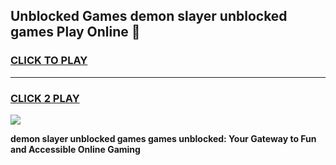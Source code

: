 
## Unblocked Games demon slayer unblocked games Play Online 👋
<h3>
<a href="https://news.freeplayer.one?title=demon_slayer_unblocked_games&ref=17F">CLICK TO PLAY</a></h3>
<hr>

<h3>
<a href="https://news.freeplayer.one?title=demon_slayer_unblocked_games&ref=17F">CLICK 2 PLAY</a>
  
</h3>

<a href="https://news.freeplayer.one?title=demon_slayer_unblocked_games&ref=17F/"><img src="https://clearcache.store/games.png"></a>


**demon slayer unblocked games games unblocked: Your Gateway to Fun and Accessible Online Gaming**

